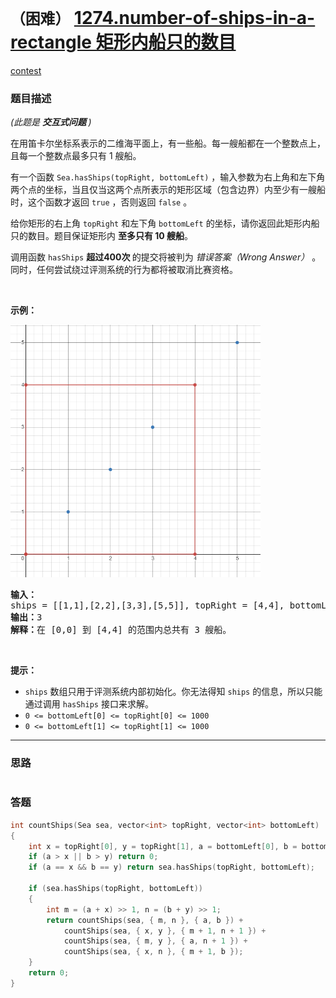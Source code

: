 # `（困难）` [1274.number-of-ships-in-a-rectangle 矩形内船只的数目](https://leetcode-cn.com/problems/number-of-ships-in-a-rectangle/)

[contest](https://leetcode-cn.com/contest/biweekly-contest-14/problems/number-of-ships-in-a-rectangle/)

### 题目描述
<p><em>(此题是 <strong>交互式问题&nbsp;</strong>)</em></p>

<p>在用笛卡尔坐标系表示的二维海平面上，有一些船。每一艘船都在一个整数点上，且每一个整数点最多只有 1 艘船。</p>

<p>有一个函数&nbsp;<code>Sea.hasShips(topRight, bottomLeft)</code>&nbsp;，输入参数为右上角和左下角两个点的坐标，当且仅当这两个点所表示的矩形区域（包含边界）内至少有一艘船时，这个函数才返回&nbsp;<code>true</code>&nbsp;，否则返回&nbsp;<code>false</code> 。</p>

<p>给你矩形的右上角&nbsp;<code>topRight</code> 和左下角&nbsp;<code>bottomLeft</code> 的坐标，请你返回此矩形内船只的数目。题目保证矩形内&nbsp;<strong>至多只有 10 艘船</strong>。</p>

<p>调用函数&nbsp;<code>hasShips</code>&nbsp;<strong>超过400次&nbsp;</strong>的提交将被判为&nbsp;<em>错误答案（Wrong Answer）</em>&nbsp;。同时，任何尝试绕过评测系统的行为都将被取消比赛资格。</p>

<p>&nbsp;</p>

<p><strong>示例：</strong></p>

<p><img alt="" src="./1445_example_1.png" style="height: 404px; width: 400px;"></p>

<pre><strong>输入：</strong>
ships = [[1,1],[2,2],[3,3],[5,5]], topRight = [4,4], bottomLeft = [0,0]
<strong>输出：</strong>3
<strong>解释：</strong>在 [0,0] 到 [4,4] 的范围内总共有 3 艘船。
</pre>

<p>&nbsp;</p>

<p><strong>提示：</strong></p>

<ul>
	<li><code>ships</code>&nbsp;数组只用于评测系统内部初始化。你无法得知&nbsp;<code>ships</code>&nbsp;的信息，所以只能通过调用&nbsp;<code>hasShips</code>&nbsp;接口来求解。</li>
	<li><code>0 &lt;=&nbsp;bottomLeft[0]&nbsp;&lt;= topRight[0]&nbsp;&lt;= 1000</code></li>
	<li><code>0 &lt;=&nbsp;bottomLeft[1]&nbsp;&lt;= topRight[1]&nbsp;&lt;= 1000</code></li>
</ul>

            

---
### 思路
```
```



### 答题
``` C++
int countShips(Sea sea, vector<int> topRight, vector<int> bottomLeft)
{
	int x = topRight[0], y = topRight[1], a = bottomLeft[0], b = bottomLeft[1];
	if (a > x || b > y) return 0;
	if (a == x && b == y) return sea.hasShips(topRight, bottomLeft);

	if (sea.hasShips(topRight, bottomLeft))
	{
		int m = (a + x) >> 1, n = (b + y) >> 1;
		return countShips(sea, { m, n }, { a, b }) +
			countShips(sea, { x, y }, { m + 1, n + 1 }) +
			countShips(sea, { m, y }, { a, n + 1 }) +
			countShips(sea, { x, n }, { m + 1, b });
	}
	return 0;
}
```




